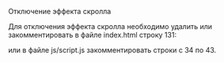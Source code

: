Отключение эффекта скролла

Для отключения эффекта скролла необходимо удалить или закомментировать в файле index.html строку 131:

<script type="text/javascript" src="js/jquery.easing.1.3.js"></script>

или в файле js/script.js закомментировать строки с 34 по 43.
